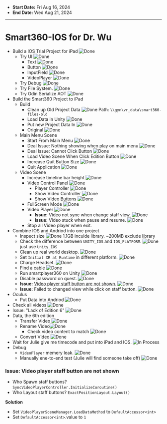 - **Start Date:** Fri Aug 16, 2024
- **End Date:**  Wed Aug 21, 2024
---
# Smart360-IOS for Dr. Wu
- Build a IOS Trial Project for iPad ![Done]
  - Try UI  ![Done]
    - Text ![Done]
    - Button  ![Done]
    - InputField ![Done]
    - VideoPlayer ![Done]
  - Try Debug  ![Done]
  - Try File System. ![Done]
  - Try Odin Serialize AOT ![Done]
- Build the Smart360 Project to iPad
  - Build
    - Clean up Old Project Data ![Done] Path: `\\gyn\vr_data\smart360-files-old`
    - Load Data in Unity ![Done]
    - Put new Project Data In ![Done]
    - Original ![Done]
  - Main Menu Scene
    - Start From Main Menu ![Done]
    - Deal Issue: Nothing showing when play on main menu ![Done]
    - Deal Issue: Cannot Click Button ![Done]
    - Load Video Scene When Click Edition Button ![Done]
    - Increase Quit Button Size ![Done]
    - Quit Application ![Done]
  - Video Scene
    - Increase timeline bar height ![Done]
    - Video Control Panel ![Done]
      - Player Controller ![Done]
      - Show Video Controller ![Done]
      - Show Video Buttons ![Done]
    - FullScreen Mode ![Done]
    - Video Player ![Done]
      - **Issue:** Video not sync when change staff view. ![Done]
      - **Issue:** Video stuck when pause and resume. ![Done]
    - Stop all Video player when exit.
- Combine IOS and Andriod into one project
  - Inspect size ![Done] 1.1GB inculde library. ~200MB exclude library
  - Check the difference between `UNITY_IOS` and `IOS_PLATFORM`. ![Done] just use `Unity_IOS` 
  - Clean up real world desktop. ![Done]
  - Set `Initial XR at Runtime` in different platform. ![Done]
  - Charge Headset. ![Done]
  - Find a cable ![Done]
  - Run smartplayer360 on Unity ![Done]
  - Disable password on quest. ![Done]
  - **Issue:** [Video player staff button are not shown](#issue-video-player-staff-button-are-not-shown). ![Done]
  - **Issue:** Failed to changed view while click on staff button. ![Done]
- Oculus
  - Put Data into Andriod ![Done]
- Check all videos ![Done]
- Issue: "Lack of Edition 6" ![Done]
- Data, the 6th edition
  - Transfer Video ![Done]
  - Rename Video![Done]
    - Check video content to match ![Done]
  - Convert Video ![Done]
- Wait for Julie give me timecode and put into iPad and IOS. ![In Process]
- Debug 
  - `VideoPlayer` memery leak. ![Done]
  - Manually ene-to-end test (Julie will find someone take off) ![Done]


### Issue: Video player staff button are not shown

- Who Spawn staff buttons? `SyncVideoPlayerController.InitializeCoroutine()`
- Who Layout staff buttons? `ExactPositionLayout.Layout()`

**Solution**
  - Set `VideoPlayerSceneManager.LoadDataMethod` to `DefaultAccessor<int>`
  - Set `DefaultAccessor<int>`.value to `1`

[In Process]: https://img.shields.io/badge/In_Process-orange
[Done]: https://img.shields.io/badge/Done-green
[Discard]: https://img.shields.io/badge/Discard-gray